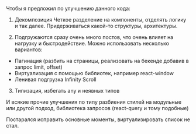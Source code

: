 Чтобы я предложил по улучшению данного кода:

1. Декомпозиция
   Четкое разделение на компоненты, отделять логику и так далее. Придерживаться какой-то структуры, архитектуры.

2. Подгружаются сразу очень много постов, что очень влияет на нагрузку и быстродействие.
   Можно использовать несколько вариантов:

- Пагинация (разбить на страницы, реализовать на бекенде добавив в запрос limit, offset)
- Виртуализация с помощью библиотек, например react-window
- Ленивая подгрузка Infinity Scroll

3. Типизация, избегать any и неявных типов

И всякие прочие улучшения по типу разбиения стилей на модульные или другой подход, библиотека запросов (react-query и тому подобные)

Постарался исправить основные моменты, виртуализировать список не стал.

